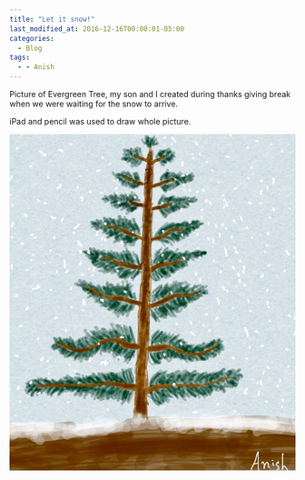```yaml
---
title: "Let it snow!"
last_modified_at: 2016-12-16T00:00:01-05:00
categories:
  - Blog
tags:
  - - Anish
---
```


Picture of Evergreen Tree, my son and I created during thanks giving break when we were waiting for the snow to arrive.

iPad and pencil was used to draw whole picture. 

![Evergreen Tree with Snow](/assets/images/snow.jpg)

